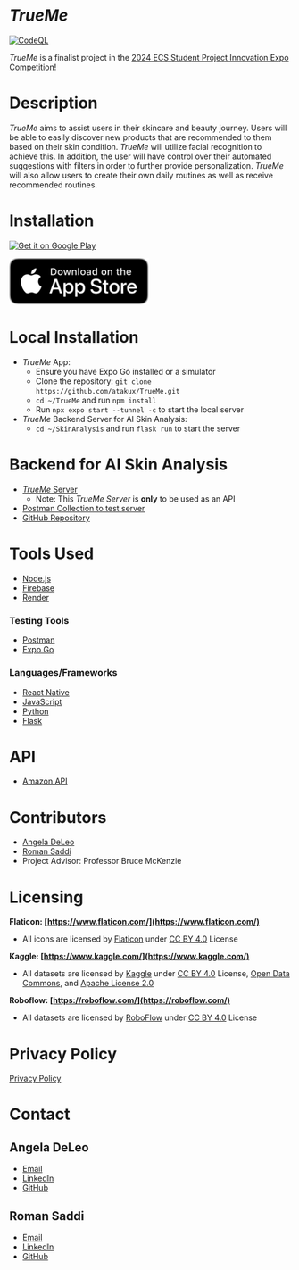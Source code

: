 # *TrueMe*

[![CodeQL](https://github.com/atakux/TrueMe/actions/workflows/github-code-scanning/codeql/badge.svg?branch=main)](https://github.com/atakux/TrueMe/actions/workflows/github-code-scanning/codeql)

*TrueMe* is a finalist project in the [2024 ECS Student Project Innovation Expo Competition](https://www.fullerton.edu/ecs/innovation-expo/)!

# Description
*TrueMe* aims to assist users in their skincare and beauty journey. Users will be able to easily discover new products that are recommended to them based on their skin condition. *TrueMe* will utilize facial recognition to achieve this. In addition, the user will have control over their automated suggestions with filters in order to further provide personalization. *TrueMe* will also allow users to create their own daily routines as well as receive recommended routines.

# Installation
<a href="https://play.google.com/store/apps/details?id=com.trueme"><img alt="Get it on Google Play" src="https://play.google.com/intl/en_us/badges/static/images/badges/en_badge_web_generic.png" width="280"/></a>

<a href="https://testflight.apple.com/join/HZ7GFHxq"><img alt="Download on the App Store" src="assets/Download_on_the_App_Store_Badge_US-UK_RGB_blk_092917.svg" width="250"></a>

# Local Installation
- *TrueMe* App:
    - Ensure you have Expo Go installed or a simulator
    - Clone the repository: `git clone https://github.com/atakux/TrueMe.git`
    - `cd ~/TrueMe` and run `npm install`
    - Run `npx expo start --tunnel -c` to start the local server
- *TrueMe* Backend Server for AI Skin Analysis:
    - `cd ~/SkinAnalysis` and run `flask run` to start the server

# Backend for AI Skin Analysis
- [*TrueMe* Server](https://trueme-python-server.onrender.com/predict)
    - Note: This *TrueMe Server* is **only** to be used as an API
- [Postman Collection to test server](https://the-horsemen.postman.co/workspace/My-Workspace~bfca65e6-75c0-4ac0-b44e-f55ea06eec3e/collection/33597264-c83981eb-b335-4176-acae-c66a72272775?action=share&creator=33597264)
- [GitHub Repository](https://github.com/atakux/TrueMe-Python-Server)

# Tools Used
- [Node.js](https://nodejs.org/en/)
- [Firebase](https://firebase.google.com/)
- [Render](https://render.com/)


### Testing Tools
- [Postman](https://www.postman.com/)
- [Expo Go](https://expo.dev/)

### Languages/Frameworks
- [React Native](https://reactnative.dev/)
- [JavaScript](https://developer.mozilla.org/en-US/docs/Web/JavaScript)
- [Python](https://www.python.org/)
- [Flask](https://flask.palletsprojects.com/)

# API
- [Amazon API](https://rapidapi.com/opus-serve-opus-serve-default/api/amazon-product-data6/details)

# Contributors
- [Angela DeLeo](https://github.com/atakux) 
- [Roman Saddi](https://github.com/RomanSaddiJr) 
- Project Advisor: Professor Bruce McKenzie


# Licensing
**Flaticon: [https://www.flaticon.com/](https://www.flaticon.com/)**
- All icons are licensed by [Flaticon](https://www.flaticon.com/) under [CC BY 4.0](https://creativecommons.org/licenses/by/4.0/) License

**Kaggle: [https://www.kaggle.com/](https://www.kaggle.com/)** 
- All datasets are licensed by [Kaggle](https://www.kaggle.com/) under [CC BY 4.0](https://creativecommons.org/licenses/by/4.0/) License, [Open Data Commons](https://opendatacommons.org/licenses/dbcl/1-0/), and [Apache License 2.0](https://www.apache.org/licenses/LICENSE-2.0)

**Roboflow: [https://roboflow.com/](https://roboflow.com/)**
- All datasets are licensed by [RoboFlow](https://roboflow.com/) under [CC BY 4.0](https://creativecommons.org/licenses/by/4.0/) License


# Privacy Policy
[Privacy Policy](https://www.privacypolicies.com/live/6d440a87-3b8a-4886-84ad-6ed56cfead07)

# Contact
## Angela DeLeo
- [Email](mailto:rockyangela5@gmail.com)
- [LinkedIn](https://www.linkedin.com/in/xatakux/)
- [GitHub](https://github.com/atakux)

## Roman Saddi
- [Email](mailto:romansaddi@gmailcom)
- [LinkedIn](https://www.linkedin.com/in/roman-saddi/)
- [GitHub](https://github.com/RomanSaddiJr)
